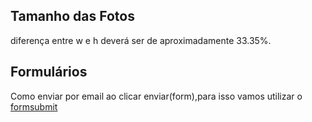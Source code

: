 ## Tamanho das Fotos

diferença entre w e h deverá ser de aproximadamente 33.35%.

## Formulários

Como enviar por email ao clicar enviar(form),para isso vamos utilizar o [formsubmit](https://formsubmit.co/)
